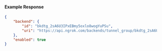 <!-- Code generated for API Clients. DO NOT EDIT. -->

#### Example Response

```json
{
	"backend": {
		"id": "bkdtg_2sA6U3IPxEBmy5oxlo8wogYuPSu",
		"uri": "https://api.ngrok.com/backends/tunnel_group/bkdtg_2sA6U3IPxEBmy5oxlo8wogYuPSu"
	},
	"enabled": true
}
```
